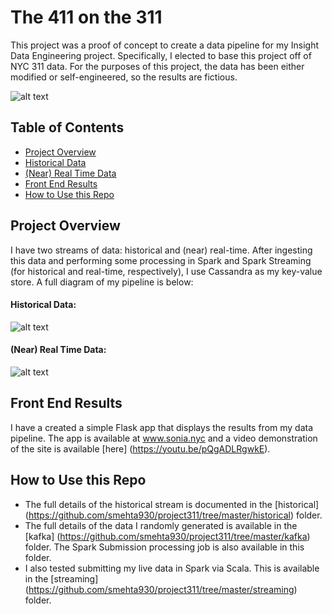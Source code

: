 # The 411 on the 311
This project was a proof of concept to create a data pipeline for my Insight Data Engineering project. Specifically, I elected to base this project off of NYC 311 data. For the purposes of this project, the data has been either modified or self-engineered, so the results are fictious.

![alt text](https://raw.githubusercontent.com/smehta930/project311/master/img/homepage.png "Historical Data")

## Table of Contents
- <a href= "https://github.com/smehta930/project311/blob/master/README.md#project-overview">Project Overview</a>
- <a href= "https://github.com/smehta930/project311/blob/master/README.md#historical-data">Historical Data</a>
- <a href= "https://github.com/smehta930/project311/blob/master/README.md#(near)-real-time-data">(Near) Real Time Data</a>
- <a href= "https://github.com/smehta930/project311/blob/master/README.md#front-end-results">Front End Results</a>
- <a href= "https://github.com/smehta930/project311/blob/master/README.md#how-to-use-this-repo">How to Use this Repo</a>

## Project Overview
I have two streams of data: historical and (near) real-time. After ingesting this data and performing some processing in Spark and Spark Streaming (for historical and real-time, respectively), I use Cassandra as my key-value store. A full diagram of my pipeline is below:

#### Historical Data: 
![alt text](https://raw.githubusercontent.com/smehta930/project311/master/img/historical.png "Historical Data")

#### (Near) Real Time Data:
![alt text](https://raw.githubusercontent.com/smehta930/project311/master/img/real_time.png "Near Real Time Data")

## Front End Results
I have a created a simple Flask app that displays the results from my data pipeline. The app is available at www.sonia.nyc and a video demonstration of the site is available [here] (https://youtu.be/pQgADLRgwkE).

## How to Use this Repo
* The full details of the historical stream is documented in the [historical] (https://github.com/smehta930/project311/tree/master/historical) folder.
* The full details of the data I randomly generated is available in the [kafka] (https://github.com/smehta930/project311/tree/master/kafka) folder. The Spark Submission processing job is also available in this folder.
* I also tested submitting my live data in Spark via Scala. This is available in the [streaming] (https://github.com/smehta930/project311/tree/master/streaming) folder.
